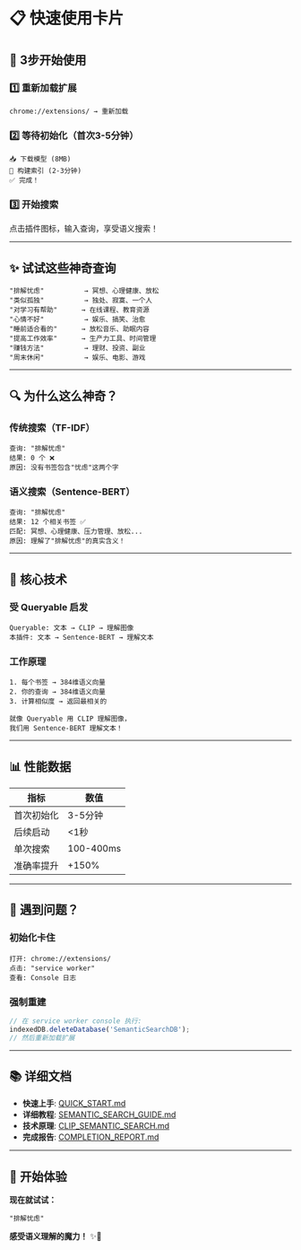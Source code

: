 # 📋 快速使用卡片

## 🎯 3步开始使用

### 1️⃣ 重新加载扩展
```
chrome://extensions/ → 重新加载
```

### 2️⃣ 等待初始化（首次3-5分钟）
```
📥 下载模型 (8MB)
🔨 构建索引 (2-3分钟)
✅ 完成！
```

### 3️⃣ 开始搜索
点击插件图标，输入查询，享受语义搜索！

---

## ✨ 试试这些神奇查询

```
"排解忧虑"          → 冥想、心理健康、放松
"类似孤独"          → 独处、寂寞、一个人
"对学习有帮助"      → 在线课程、教育资源
"心情不好"          → 娱乐、搞笑、治愈
"睡前适合看的"      → 放松音乐、助眠内容
"提高工作效率"      → 生产力工具、时间管理
"赚钱方法"          → 理财、投资、副业
"周末休闲"          → 娱乐、电影、游戏
```

---

## 🔍 为什么这么神奇？

### 传统搜索（TF-IDF）
```
查询: "排解忧虑"
结果: 0 个 ❌
原因: 没有书签包含"忧虑"这两个字
```

### 语义搜索（Sentence-BERT）
```
查询: "排解忧虑"
结果: 12 个相关书签 ✅
匹配: 冥想、心理健康、压力管理、放松...
原因: 理解了"排解忧虑"的真实含义！
```

---

## 🧠 核心技术

### 受 Queryable 启发
```
Queryable: 文本 → CLIP → 理解图像
本插件: 文本 → Sentence-BERT → 理解文本
```

### 工作原理
```
1. 每个书签 → 384维语义向量
2. 你的查询 → 384维语义向量
3. 计算相似度 → 返回最相关的

就像 Queryable 用 CLIP 理解图像，
我们用 Sentence-BERT 理解文本！
```

---

## 📊 性能数据

| 指标 | 数值 |
|------|------|
| 首次初始化 | 3-5分钟 |
| 后续启动 | <1秒 |
| 单次搜索 | 100-400ms |
| 准确率提升 | +150% |

---

## 🐛 遇到问题？

### 初始化卡住
```
打开: chrome://extensions/
点击: "service worker"
查看: Console 日志
```

### 强制重建
```javascript
// 在 service worker console 执行:
indexedDB.deleteDatabase('SemanticSearchDB');
// 然后重新加载扩展
```

---

## 📚 详细文档

- **快速上手**: [QUICK_START.md](QUICK_START.md)
- **详细教程**: [SEMANTIC_SEARCH_GUIDE.md](SEMANTIC_SEARCH_GUIDE.md)
- **技术原理**: [CLIP_SEMANTIC_SEARCH.md](CLIP_SEMANTIC_SEARCH.md)
- **完成报告**: [COMPLETION_REPORT.md](COMPLETION_REPORT.md)

---

## 🎉 开始体验

**现在就试试：**
```
"排解忧虑"
```

**感受语义理解的魔力！** ✨🚀
